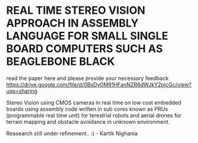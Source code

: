 # REAL TIME STEREO VISION APPROACH IN ASSEMBLY LANGUAGE FOR SMALL SINGLE BOARD COMPUTERS SUCH AS BEAGLEBONE BLACK
read the paper here and please provide your necessary feedback
https://drive.google.com/file/d/0BxDy0M91HFanN2R6dWJkY2pjcGc/view?usp=sharing

Stereo Vision using CMOS cameras in real time on low cost embedded boards 
using assembly code written in sub cores known as PRUs (programmable real time unit) 
for terestrial robots and aerial drones for terrain mapping and obstacle avoidance in unknown environment.


Reasearch still under refinement.. :) 
                                  - Kartik Nighania
    
